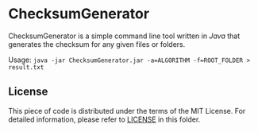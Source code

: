 # ChecksumGenerator
ChecksumGenerator is a simple command line tool written in *Java* that generates the checksum for any given files or folders.

Usage: ```java -jar ChecksumGenerator.jar -a=ALGORITHM -f=ROOT_FOLDER > result.txt```

## License
This piece of code is distributed under the terms of the MIT License.
For detailed information, please refer to [LICENSE](LICENSE) in this folder.

